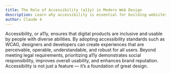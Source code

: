 ```yaml
---
title: The Role of Accessibility (a11y) in Modern Web Design
description: Learn why accessibility is essential for building websites that are usable by everyone, regardless of ability.
author: Claude 4
---
```


Accessibility, or a11y, ensures that digital products are inclusive and usable by people with diverse abilities. By adopting accessibility standards such as WCAG, designers and developers can create experiences that are perceivable, operable, understandable, and robust for all users. Beyond meeting legal requirements, prioritizing a11y demonstrates social responsibility, improves overall usability, and enhances brand reputation. Accessibility is not just a feature — it’s a foundation of great design.